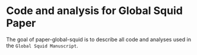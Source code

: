 
<!-- README.md is generated from README.Rmd. Please edit that file -->

# Code and analysis for Global Squid Paper

<!-- badges: start -->
<!-- badges: end -->

The goal of paper-global-squid is to describe all code and analyses used
in the `Global Squid Manuscript`.
